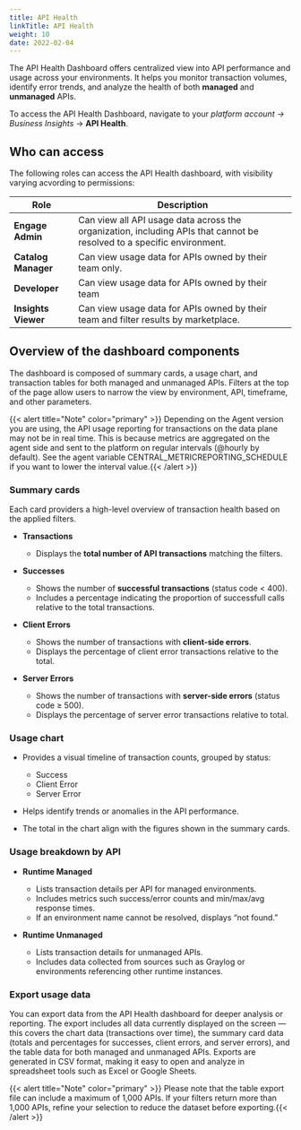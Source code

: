 ```yaml
---
title: API Health
linkTitle: API Health
weight: 10
date: 2022-02-04
---
```


The API Health Dashboard offers centralized view into API performance and usage across your environments. It helps you monitor transaction volumes, identify error trends, and analyze the health of both **managed** and **unmanaged** APIs.

To access the API Health Dashboard, navigate to your *platform account -> Business Insights* -> **API Health**.

## Who can access

The following roles can access the API Health dashboard, with visibility varying acvording to permissions:

| Role                | Description                                                                                                            |
| ------------------- | ---------------------------------------------------------------------------------------------------------------------- |
| **Engage Admin**    | Can view all API usage data across the organization, including APIs that cannot be resolved to a specific environment. |
| **Catalog Manager** | Can view usage data for APIs owned by their team only.                                                                 |
| **Developer**       | Can view usage data for APIs owned by their team                                                                       |
| **Insights Viewer** | Can view usage data for APIs owned by their team and filter results by marketplace.                                    |

## Overview of the dashboard components

The dashboard is composed of summary cards, a usage chart, and transaction tables for both managed and unmanaged APIs. Filters at the top of the page allow users to narrow the view by environment, API, timeframe, and other parameters.

{{< alert title="Note" color="primary" >}} Depending on the Agent version you are using, the API usage reporting for transactions on the data plane may not be in real time. This is because metrics are aggregated on the agent side and sent to the platform on regular intervals (@hourly by default). See the agent variable CENTRAL_METRICREPORTING_SCHEDULE if you want to lower the interval value.{{< /alert >}}

### Summary cards

Each card providers a high-level overview of transaction health based on the applied filters.

* **Transactions**

    * Displays the **total number of API transactions** matching the filters.

* **Successes**

    * Shows the number of **successful transactions** (status code < 400).
    * Includes a percentage indicating the proportion of successfull calls relative to the total transactions.

* **Client Errors**

    * Shows the number of transactions with **client-side errors**.
    * Displays the percentage of client error transactions relative to the total.

* **Server Errors**

    * Shows the number of transactions with **server-side errors** (status code ≥ 500).
    * Displays the percentage of server error transactions relative to total.

### Usage chart

* Provides a visual timeline of transaction counts, grouped by status:

    * Success
    * Client Error
    * Server Error

* Helps identify trends or anomalies in the API performance.
* The total in the chart align with the figures shown in the summary cards.

### Usage breakdown by API

* **Runtime Managed**

    * Lists transaction details per API for managed environments.
    * Includes metrics such success/error counts and min/max/avg response times.
    * If an environment name cannot be resolved, displays “not found.”

* **Runtime Unmanaged**

    * Lists transaction details for unmanaged APIs.
    * Includes data collected from sources such as Graylog or environments referencing other runtime instances.

### Export usage data

You can export data from the API Health dashboard for deeper analysis or reporting. The export includes all data currently displayed on the screen — this covers the chart data (transactions over time), the summary card data (totals and percentages for successes, client errors, and server errors), and the table data for both managed and unmanaged APIs. Exports are generated in CSV format, making it easy to open and analyze in spreadsheet tools such as Excel or Google Sheets.

{{< alert title="Note" color="primary" >}} Please note that the table export file can include a maximum of 1,000 APIs. If your filters return more than 1,000 APIs, refine your selection to reduce the dataset before exporting.{{< /alert >}}
